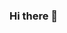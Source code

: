 ### Hi there 👋

<!--
**asher-lab/asher-lab** is a ✨ _special_ ✨ repository because its `README.md` (this file) appears on your GitHub profile.

Here are some ideas to get you started:

- 🔭 I’m currently working on ...
Kubernetes and Cloud Native Applications

- 🌱 I’m currently learning ...
Architecture
Microservices
Cloud-Native, Kubernetes-Native
Cloud in general, Kubernetes, Openshift and IBM Cloud in specific
Automation
JEE, Node.js


- ⚡ Good to know:
cloud.asherl.com
asherl.com

-->
